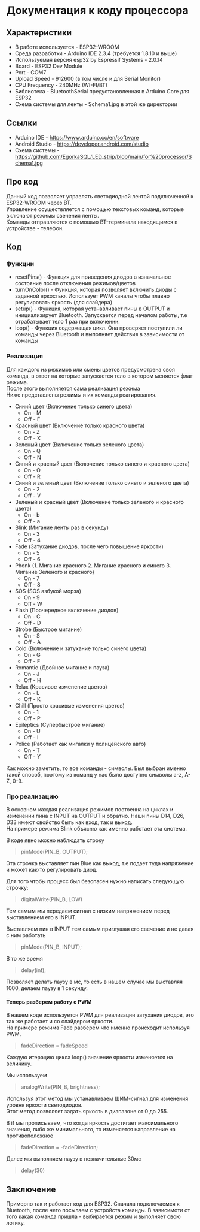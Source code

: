 # Документация к коду процессора

## Характеристики ##

+ В работе используется - ESP32-WROOM
+ Среда разработки - Arduino IDE 2.3.4 (требуется 1.8.10 и выше)
+ Используемая версия esp32 by Espressif Systems - 2.0.14
+ Board - ESP32 Dev Module
+ Port - COM7
+ Upload Speed - 912600 (в том числе и для Serial Monitor)
+ CPU Frequency - 240MHz (WI-FI/BT)
+ Библиотека - BluetoothSerial предустановленная в Arduino Core для ESP32
+ Схема системы для ленты - Schema1.jpg в этой же директории

## Ссылки ##

+ Arduino IDE - https://www.arduino.cc/en/software
+ Android Studio - https://developer.android.com/studio
+ Схема системы - https://github.com/EgorkaSQL/LED_strip/blob/main/for%20processor/Schema1.jpg

## Про код ##

Данный код позволяет управлять светодиодной лентой подключенной к ESP32-WROOM через BT. \
Управление осуществляется с помощью текстовых команд, которые включают режимы свечения ленты.\
Команды отправляются с помощью BT-терминала находящимся в устройстве - телефон.

## Код ##

### Функции ###

+ resetPins() - Функция для приведения диодов в изначальное состояние после отключения режимов/цветов
+ turnOnColor() - Функция, которая позволяет включить диоды с заданной яркостью. Использует PWM каналы чтобы плавно регулировать яркость (для слайдера)
+ setup() - Функция, которая устанавливает пины в OUTPUT и инициализирует Bluetooth. Запускается перед началом работы, т.е отрабатывает тело 1 раз при включении.
+ loop() - Функция содержащая цикл. Она проверяет поступили ли команды через Bluetooth и выполняет действия в зависимости от команды

### Реализация ###

Для каждого из режимов или смены цветов предусмотрена своя команда, в ответ на которые запускается тело в котором меняется флаг режима.\
После этого выполняется сама реализация режима\
Ниже представлены режимы и их команды реагирования.

+ Синий цвет (Включение только синего цвета)
  + On - M
  + Off - E
+ Красный цвет (Включение только красного цвета)
  + On - Z
  + Off - X
+ Зеленый цвет (Включение только зеленого цвета)
  + On - Q
  + Off - N
+ Синий и красный цвет (Включение только синего и красного цвета)
  + On - O
  + Off - R
+ Синий и зеленый цвет (Включение только синего и зеленого цвета)
  + On - 2
  + Off - V
+ Зеленый и красный цвет (Включение только зеленого и красного цвета)
  + On - b
  + Off - a
+ Blink (Мигание ленты раз в секунду)
  + On - 3
  + Off - 4
+ Fade (Затухание диодов, после чего повышение яркости)
  + On - 5
  + Off - 6
+ Phonk (1. Мигание красного 2. Мигание красного и синего 3. Мигание Зеленого и красного)
  + On - 7
  + Off - 8
+ SOS (SOS азбукой морза)
  + On - 9
  + Off - W
+ Flash (Поочередное включение диодов)
  + On - C
  + Off - D
+ Strobe (Быстрое мигание)
  + On - S
  + Off - A
+ Cold (Включение и затухание только синего цвета)
  + On - G
  + Off - F
+ Romantic (Двойное мигание и пауза)
  + On - J
  + Off - H
+ Relax (Красивое изменение цветов)
  + On - L
  + Off - K
+ Chill (Просто красивые изменения цветов)
  + On - 1
  + Off - P
+ Epileptics (Супербыстрое мигание)
  + On - U
  + Off - I
+ Police (Работает как мигалки у полицейского авто)
  + On - T
  + Off - Y

Как можно заметить, то все команды - символы. Был выбран именно такой способ, поэтому из команд у нас было доступно символы a-z, A-Z, 0-9.

### Про реализацию ###

В основном каждая реализация режимов постоенна на циклах и изменении пина с INPUT на OUTPUT и обратно. Наши пины D14, D26, D33 имеют свойство быть как вход, так и выход.\
На примере режима Blink объясню как именно работает эта система.

В коде явно можно наблюдать строку
> pinMode(PIN_B, OUTPUT);

Эта строчка выставляет пин Blue как выход, т.е подает туда напряжение и может как-то регулировать диод.

Для того чтобы процесс был безопасен нужно написать следующую строчку:
> digitalWrite(PIN_B, LOW)

Тем самым мы передаем сигнал с низким напряжением перед выставлением его в INPUT.

Выставляем пин в INPUT тем самым приглушая его свечение и не давая с ним работать
> pinMode(PIN_B, INPUT);

В то же время
> delay(int);

Позволяет делать паузу в мс, то есть в нашем случае мы выставляя 1000, делаем паузу в 1 секунду.

#### Теперь разберем работу с PWM ####

В нашем коде используется PWM для реализации затухания диодов, это так же работает и со слайдером яркости.\
На примере режима Fade разберем что именно происходит используя PWM.

> fadeDirection = fadeSpeed

Каждую итерацию цикла loop() значение яркости изменяется на величину.

Мы используем
> analogWrite(PIN_B, brightness);

Используя этот метод мы устанавливаем ШИМ-сигнал для изменения уровня яркости светодиодов.\
Этот метод позволяет задать яркость в диапазоне от 0 до 255.

В if мы прописываем, что когда яркость достигает максимального значения, либо же минимального, то изменяется направление на противоположное
> fadeDirection = -fadeDirection;

Далее мы выполняем паузу в незначительные 30мс
> delay(30)

## Заключение ##

Примерно так и работает код для ESP32. Сначала подключаемся к Bluetooth, после чего посылаем с устройста команды. В зависимоти от того какая команда пришла - выбирается режим и выполняет свою логику.
